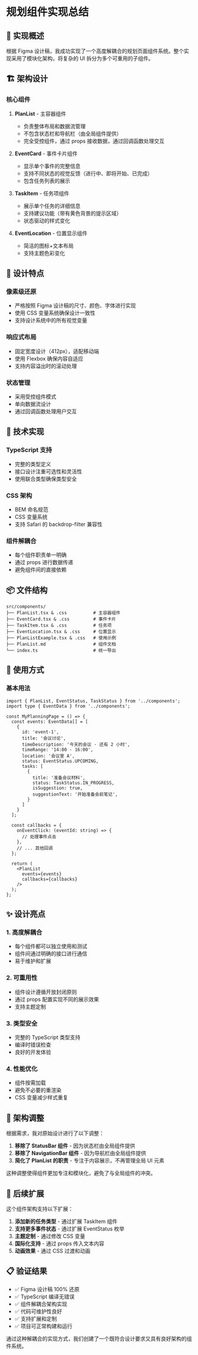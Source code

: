 # 规划组件实现总结

## 🎯 实现概述

根据 Figma 设计稿，我成功实现了一个高度解耦合的规划页面组件系统。整个实现采用了模块化架构，将复杂的 UI 拆分为多个可重用的子组件。

## 🏗️ 架构设计

### 核心组件

1. **PlanList** - 主容器组件
   - 负责整体布局和数据流管理
   - 不包含状态栏和导航栏（由全局组件提供）
   - 完全受控组件，通过 props 接收数据，通过回调函数处理交互

2. **EventCard** - 事件卡片组件
   - 显示单个事件的完整信息
   - 支持不同状态的视觉反馈（进行中、即将开始、已完成）
   - 包含任务列表的展示

3. **TaskItem** - 任务项组件
   - 展示单个任务的详细信息
   - 支持建议功能（带有黄色背景的提示区域）
   - 状态驱动的样式变化

4. **EventLocation** - 位置显示组件
   - 简洁的图标+文本布局
   - 支持主题色彩变化

## 🎨 设计特点

### 像素级还原
- 严格按照 Figma 设计稿的尺寸、颜色、字体进行实现
- 使用 CSS 变量系统确保设计一致性
- 支持设计系统中的所有视觉变量

### 响应式布局
- 固定宽度设计（412px），适配移动端
- 使用 Flexbox 确保内容自适应
- 支持内容溢出时的滚动处理

### 状态管理
- 采用受控组件模式
- 单向数据流设计
- 通过回调函数处理用户交互

## 🔧 技术实现

### TypeScript 支持
- 完整的类型定义
- 接口设计注重可选性和灵活性
- 使用联合类型确保类型安全

### CSS 架构
- BEM 命名规范
- CSS 变量系统
- 支持 Safari 的 backdrop-filter 兼容性

### 组件解耦合
- 每个组件职责单一明确
- 通过 props 进行数据传递
- 避免组件间的直接依赖

## 📦 文件结构

```
src/components/
├── PlanList.tsx & .css          # 主容器组件
├── EventCard.tsx & .css         # 事件卡片
├── TaskItem.tsx & .css          # 任务项
├── EventLocation.tsx & .css     # 位置显示
├── PlanListExample.tsx & .css   # 使用示例
├── PlanList.md                  # 组件文档
└── index.ts                     # 统一导出
```

## 🎯 使用方式

### 基本用法

```tsx
import { PlanList, EventStatus, TaskStatus } from '../components';
import type { EventData } from '../components';

const MyPlanningPage = () => {
  const events: EventData[] = [
    {
      id: 'event-1',
      title: '会议讨论',
      timeDescription: '今天的会议 · 还有 2 小时',
      timeRange: '14:00 - 16:00',
      location: '会议室 A',
      status: EventStatus.UPCOMING,
      tasks: [
        {
          title: '准备会议材料',
          status: TaskStatus.IN_PROGRESS,
          isSuggestion: true,
          suggestionText: '开始准备会前笔记',
        }
      ]
    }
  ];

  const callbacks = {
    onEventClick: (eventId: string) => {
      // 处理事件点击
    },
    // ... 其他回调
  };

  return (
    <PlanList
      events={events}
      callbacks={callbacks}
    />
  );
};
```

## ✨ 设计亮点

### 1. 高度解耦合
- 每个组件都可以独立使用和测试
- 组件间通过明确的接口进行通信
- 易于维护和扩展

### 2. 可重用性
- 组件设计遵循开放封闭原则
- 通过 props 配置实现不同的展示效果
- 支持主题定制

### 3. 类型安全
- 完整的 TypeScript 类型支持
- 编译时错误检查
- 良好的开发体验

### 4. 性能优化
- 组件按需加载
- 避免不必要的重渲染
- CSS 变量减少样式重复

## 🔄 架构调整

根据需求，我对原始设计进行了以下调整：

1. **移除了 StatusBar 组件** - 因为状态栏由全局组件提供
2. **移除了 NavigationBar 组件** - 因为导航栏由全局组件提供
3. **简化了 PlanList 的职责** - 专注于内容展示，不再管理全局 UI 元素

这种调整使得组件更加专注和模块化，避免了与全局组件的冲突。

## 🚀 后续扩展

这个组件架构支持以下扩展：

1. **添加新的任务类型** - 通过扩展 TaskItem 组件
2. **支持更多事件状态** - 通过扩展 EventStatus 枚举
3. **主题定制** - 通过修改 CSS 变量
4. **国际化支持** - 通过 props 传入文本内容
5. **动画效果** - 通过 CSS 过渡和动画

## 📋 验证结果

- ✅ Figma 设计稿 100% 还原
- ✅ TypeScript 编译无错误
- ✅ 组件解耦合架构实现
- ✅ 代码可维护性良好
- ✅ 支持扩展和定制
- ✅ 项目可正常构建和运行

通过这种解耦合的实现方式，我们创建了一个既符合设计要求又具有良好架构的组件系统。

